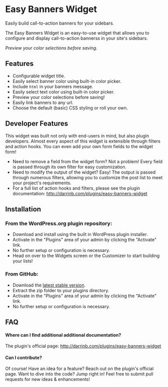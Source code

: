 # Easy Banners Widget

Easily build call-to-action banners for your sidebars.

The Easy Banners Widget is an easy-to-use widget that allows you to configure and display call-to-action bannerss in your site's sidebars.

_Preview your color selections before saving._

## Features

* Configurable widget title.
* Easily select banner color using built-in color picker.
* Include `html` in your banners message.
* Easily select text color using built-in color picker.
* Preview your color selections before saving!
* Easily link banners to any url.
* Choose the default (basic) CSS styling or roll your own.

## Developer Features

This widget was built not only with end-users in mind, but also plugin developers.  Almost every aspect of this widget is extensible through filters and action hooks.  You can even add your own form fields to the widget form!

* Need to remove a field from the widget form?  Not a problem!  Every field is passed through its own filter for easy customization.
* Need to modify the output of the widget?  Easy!  The output is passed through numerous filters, allowing you to customize the post list to meet your project's requirements.
* For a full list of action hooks and filters, please see the plugin documentation: http://darrinb.com/plugins/easy-banners-widget


## Installation

### From the WordPress.org plugin repository:

* Download and install using the built in WordPress plugin installer.
* Activate in the "Plugins" area of your admin by clicking the "Activate" link.
* No further setup or configuration is necessary.
* Head on over to the Widgets screen or the Customizer to start building your lists!

### From GitHub:

* Download the [latest stable version](https://github.com/dboutote/Easy-Banners-Widget/archive/master.zip).
* Extract the zip folder to your plugins directory.
* Activate in the "Plugins" area of your admin by clicking the "Activate" link.
* No further setup or configuration is necessary.

## FAQ

#### Where can I find additional additional documentation?

The plugin's official page: http://darrinb.com/plugins/easy-banners-widget

#### Can I contribute?

Of course! Have an idea for a feature?  Reach out on the plugin's official page.  Want to dive into  the code?  Jump right in!  Feel free to submit pull requests for new ideas & enhancements!
